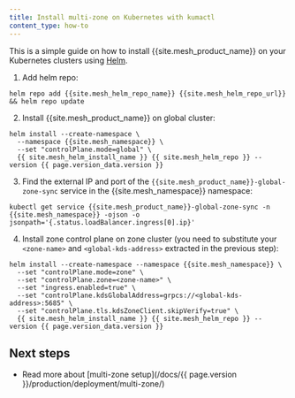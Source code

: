 ```yaml
---
title: Install multi-zone on Kubernetes with kumactl
content_type: how-to
---
```


This is a simple guide on how to install {{site.mesh_product_name}} on your Kubernetes clusters using [Helm](https://helm.sh/).

1. Add helm repo:
```shell
helm repo add {{site.mesh_helm_repo_name}} {{site.mesh_helm_repo_url}} && helm repo update
```
2. Install {{site.mesh_product_name}} on global cluster:
```shell
helm install --create-namespace \
  --namespace {{site.mesh_namespace}} \
  --set "controlPlane.mode=global" \
  {{ site.mesh_helm_install_name }} {{ site.mesh_helm_repo }} --version {{ page.version_data.version }}
```
3. Find the external IP and port of the `{{site.mesh_product_name}}-global-zone-sync` service in the {{site.mesh_namespace}} namespace:
```shell
kubectl get service {{site.mesh_product_name}}-global-zone-sync -n {{site.mesh_namespace}} -ojson -o jsonpath='{.status.loadBalancer.ingress[0].ip}'
```
4. Install zone control plane on zone cluster (you need to substitute your `<zone-name>` and `<global-kds-address>` extracted in the previous step):
```shell
helm install --create-namespace --namespace {{site.mesh_namespace}} \
  --set "controlPlane.mode=zone" \
  --set "controlPlane.zone=<zone-name>" \
  --set "ingress.enabled=true" \
  --set "controlPlane.kdsGlobalAddress=grpcs://<global-kds-address>:5685" \
  --set "controlPlane.tls.kdsZoneClient.skipVerify=true" \
  {{ site.mesh_helm_install_name }} {{ site.mesh_helm_repo }} --version {{ page.version_data.version }}
```

## Next steps
* Read more about [multi-zone setup](/docs/{{ page.version }}/production/deployment/multi-zone/)